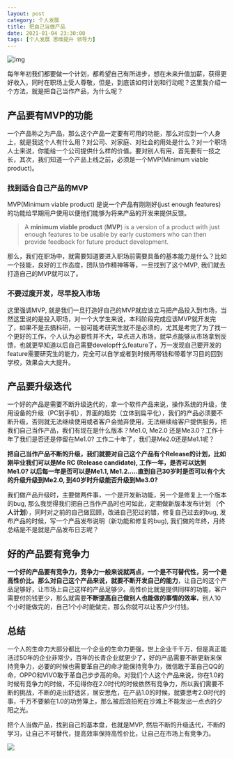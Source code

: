```yaml
---
layout: post
category: 个人发展
title: 把自己当做产品
date: 2021-01-04 23:30:00
tags: [个人发展 思维提升 领导力]
---
```


![img](https://cdn.jsdelivr.net/gh/wangdeshui/blogpics@master/weixinyouareproduct.png)

每年年初我们都要做一个计划，都希望自己有所进步，想在未来升值加薪，获得更好收入，同时在职场上受人尊敬，但是，到底该如何计划和行动呢？这里我介绍一个方法，就是把自己当作产品，为什么呢？

## 产品要有MVP的功能

一个产品称之为产品，那么这个产品一定要有可用的功能，那么对应到一个人身上，就是我这个人有什么用？对公司、对家庭、对社会的用处是什么？对一个职场人士来说，你能给一个公司提供什么样的价值。要对别人有用，首先要有一技之长，其次，我们知道一个产品上线之前，必须是一个MVP(Minimum viable product)。

### 找到适合自己产品的MVP

MVP(Minimum viable product) 是说一个产品有刚刚好(just enough features)的功能给早期用户使用以便他们能够为将来产品的开发来提供反馈。

> A **minimum viable product** (**MVP**) is a version of a product with just enough features to be usable by early customers who can then provide feedback for future product development.

那么，我们在职场中，就需要知道要进入职场前需要具备的基本能力是什么？比如一个技能，良好的工作态度，团队协作精神等等，一旦找到了这个MVP, 我们就去打造自己的MVP就可以了。

### 不要过度开发，尽早投入市场

这里强调MVP,  就是我们一旦打造好自己的MVP就应该立马把产品投入到市场，当然这里说的是投入职场，对一个大学生来说，本科阶段完成应该MVP就开发完了，如果不是去搞科研，一般可能考研究生就不是必须的，尤其是考完了为了找一个更好的工作，个人认为必要性并不大，早点进入市场，就早点能够从市场拿到反馈，也就更早知道以后自己需要develop什么feature了，万一发现自己要开发的feature需要研究生的能力，完全可以自学或者到时候再带钱和带着学习目的回到学校，效果会大大提升。

## 产品要升级迭代

一个好的产品是需要不断升级迭代的，拿一个软件产品来说，操作系统的升级，使用设备的升级（PC到手机），界面的趋势（立体到扁平化），我们的产品必须要不断升级，否则就无法继续使用或者客户会抛弃使用，无法继续给客户提供服务，把我们自己当作产品，我们有现在是什么版本？Me1.0, Me2.0 还是Me3.0？工作十年了我们是否还是停留在Me1.0? 工作二十年了，我们是Me2.0还是Me1.1呢？

**把自己当作产品不断的升级，我们就要对自己这个产品有个Release的计划，比如刚毕业我们可以是Me RC (Release candidate), 工作一年，是否可以达到Me1.0?  以后每一年是否可以是Me1.1, Me1.2.....直到自己30岁时是否可以有个大的升级升级到Me2.0, 到40岁时升级能否升级到Me3.0?**

我们做产品升级时，主要做两件事，一个是开发新功能，另一个是修复上一个版本的bug, 那么我觉得我们把自己当作产品时也可如此，定期做新版本发布计划 （**个人计划**），同时对之前的自己做回顾，改进自己犯过的错，修复自己过去的bug, 发布产品的时候，写一个产品发布说明（新功能和修复的bug), 我们做的年终，月终总结是不是就是产品发布日志呢？

## 好的产品要有竞争力

**一个好的产品要有竞争力，竞争力一般来说就两点，一个是不可替代性，另一个是高性价比。**那么对自己这个产品来说，就要**不断开发自己的能力**，让自己的这个产品足够好，让市场上自己这样的产品足够少。高性价比就是提供同样的功能，客户需要付的钱更少，那么就需要**不断提高自己做别人也能做的事情的效率**，别人10个小时能做完的，自己1个小时能做完，那么你就可以让客户少付钱。

## 总结

一个人的生命力大部分都比一个企业的生命力更强，世上企业千千万，但是真正能活过50年的企业非常少，百年的长青企业就更少了，好的产品需要不断更新来保持竞争力，必要的时候也需要革自己的命才能保持竞争力，微信敢于革自己QQ的命，OPPO和VIVO敢于革自己步步高的命。对我们个人这个产品来说，你在1.0的时候有竞争力的时候，不见得你在2.0时代的时候依然有竞争力，所以我们需要不断的挑战，不断的走出舒适区，居安思危，在产品1.0的时候，就要思考2.0时代的事，千万不要躺在1.0的功劳簿上，那么被后浪拍死在沙滩上不能发出一点点的夕阳之光。

把个人当做产品，找到自己的基本盘，也就是MVP,  然后不断的升级迭代，不断的学习，让自己不可替代，提高效率保持高性价比，让自己在市场上有竞争力。



![](https://cdn.jsdelivr.net/gh/wangdeshui/blogpics@master/weixino_qrcode_for_gh_fe8f228bad0d_258.jpg)

